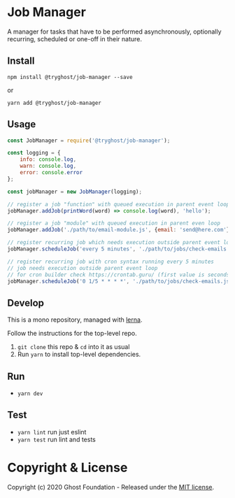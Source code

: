 # Job Manager

A manager for tasks that have to be performed asynchronously, optionally recurring, scheduled or one-off in their nature.

## Install

`npm install @tryghost/job-manager --save`

or

`yarn add @tryghost/job-manager`


## Usage

```js
const JobManager = require('@tryghost/job-manager');

const logging = {
    info: console.log,
    warn: console.log,
    error: console.error
};

const jobManager = new JobManager(logging);

// register a job "function" with queued execution in parent event loop
jobManager.addJob(printWord(word) => console.log(word), 'hello');

// register a job "module" with queued execution in parent even loop
jobManager.addJob('./path/to/email-module.js', {email: 'send@here.com'});

// register recurring job which needs execution outside parent event loop
jobManager.scheduleJob('every 5 minutes', './path/to/jobs/check-emails.js', {}, 'email-checker');

// register recurring job with cron syntax running every 5 minutes
// job needs execution outside parent event loop
// for cron builder check https://crontab.guru/ (first value is seconds)
jobManager.scheduleJob('0 1/5 * * * *', './path/to/jobs/check-emails.js', {}, 'email-checker-cron');
```

## Develop

This is a mono repository, managed with [lerna](https://lernajs.io/).

Follow the instructions for the top-level repo.
1. `git clone` this repo & `cd` into it as usual
2. Run `yarn` to install top-level dependencies.


## Run

- `yarn dev`


## Test

- `yarn lint` run just eslint
- `yarn test` run lint and tests




# Copyright & License 

Copyright (c) 2020 Ghost Foundation - Released under the [MIT license](LICENSE).
